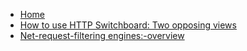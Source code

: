 - [Home](/gorhill/httpswitchboard/wiki)
- [How to use HTTP Switchboard: Two opposing views](/gorhill/httpswitchboard/wiki/How-to-use-HTTP-Switchboard:-Two-opposing-views)
- [Net-request-filtering engines:-overview](/gorhill/httpswitchboard/wiki/Net-request-filtering:-overview)